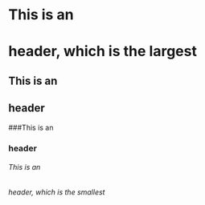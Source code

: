 # This is an <h1> header, which is the largest
## This is an <h2> header
###This is an <h3> header
###### This is an <h6> header, which is the smallest
